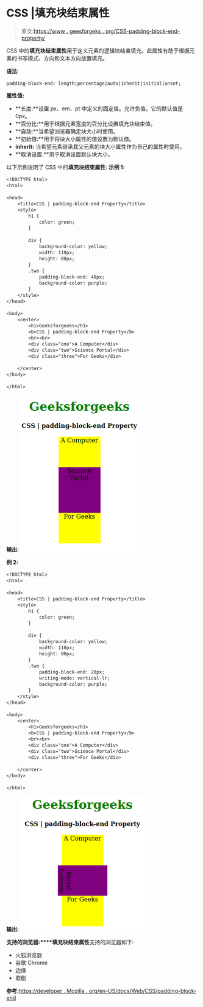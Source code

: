 # CSS |填充块结束属性

> 原文:[https://www . geesforgeks . org/CSS-padding-block-end-property/](https://www.geeksforgeeks.org/css-padding-block-end-property/)

CSS 中的**填充块结束属性**用于定义元素的逻辑块结束填充。此属性有助于根据元素的书写模式、方向和文本方向放置填充。

**语法:**

```
padding-block-end: length|percentage|auto|inherit|initial|unset;
```

**属性值:**

*   **长度:**设置 px、em、pt 中定义的固定值。允许负值。它的默认值是 0px。
*   **百分比:**用于根据元素宽度的百分比设置填充块结束值。
*   **自动:**当希望浏览器确定块大小时使用。
*   **初始值:**用于将块大小属性的值设置为默认值。
*   **inherit:** 当希望元素继承其父元素的块大小属性作为自己的属性时使用。
*   **取消设置:**用于取消设置默认块大小。

以下示例说明了 CSS 中的**填充块结束属性**:
**示例 1:**

```
<!DOCTYPE html>
<html>

<head>
    <title>CSS | padding-block-end Property</title>
    <style>
        h1 {
            color: green;
        }

        div {
            background-color: yellow;
            width: 110px;
            height: 80px;
        }
        .two {
            padding-block-end: 40px;
            background-color: purple;
        }
    </style>
</head>

<body>
    <center>
        <h1>Geeksforgeeks</h1>
        <b>CSS | padding-block-end Property</b>
        <br><br>
        <div class="one">A Computer</div>
        <div class="two">Science Portal</div>
        <div class="three">For Geeks</div>

    </center>
</body>

</html>                    
```

**输出:**
![](img/000249e8894874dbf66765008515a412.png)

**例 2:**

```
<!DOCTYPE html>
<html>

<head>
    <title>CSS | padding-block-end Property</title>
    <style>
        h1 {
            color: green;
        }

        div {
            background-color: yellow;
            width: 110px;
            height: 80px;
        }
        .two {
            padding-block-end: 20px;
            writing-mode: vertical-lr;
            background-color: purple;
        }
    </style>
</head>

<body>
    <center>
        <h1>Geeksforgeeks</h1>
        <b>CSS | padding-block-end Property</b>
        <br><br>
        <div class="one">A Computer</div>
        <div class="two">Science Portal</div>
        <div class="three">For Geeks</div>

    </center>
</body>

</html>                                       
```

**输出:**
![](img/ffc20f0e23d7bd31240bfec1b59b3a75.png)

**支持的浏览器:****填充块结束属性**支持的浏览器如下:

*   火狐浏览器
*   谷歌 Chrome
*   边缘
*   歌剧

**参考:**[https://developer . Mozilla . org/en-US/docs/Web/CSS/padding-block-end](https://developer.mozilla.org/en-US/docs/Web/CSS/padding-block-end)